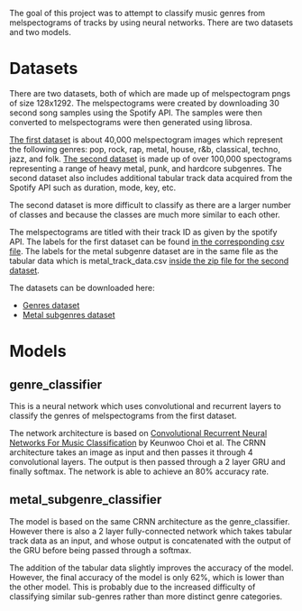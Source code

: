 The goal of this project was to attempt to classify music genres from melspectograms of tracks by using neural networks. There are two datasets and two models.

# Datasets
There are two datasets, both of which are made up of melspectogram pngs of size 128x1292. The melspectograms were created by downloading 30 second song samples using the Spotify API. The samples were then converted to melspectograms were then generated using librosa.

[The first dataset](https://drive.google.com/open?id=1lLREvqrvjv907NHXm7ExJdUOXUsTO91R) is about 40,000 melspectogram images which represent the following genres: pop, rock, rap, metal, house, r&b, classical, techno, jazz, and folk. [The second dataset](https://drive.google.com/open?id=1Hv9AsEHdx5mKL7o6io_XegeQfVOPjP9g) is made up of over 100,000 spectograms representing a range of heavy metal, punk, and hardcore subgenres. The second dataset also includes additional tabular track data acquired from the Spotify API such as duration, mode, key, etc.

The second dataset is more difficult to classify as there are a larger number of classes and because the classes are much more similar to each other.

The melspectograms are titled with their track ID as given by the spotify API. The labels for the first dataset can be found [in the corresponding csv file](https://github.com/iarfmoose/genre_classifier/blob/master/genre_classifier/spotify_track_preview_data.csv). The labels for the metal subgenre dataset are in the same file as the tabular data which is metal_track_data.csv [inside the zip file for the second dataset](https://drive.google.com/open?id=1Hv9AsEHdx5mKL7o6io_XegeQfVOPjP9g).

The datasets can be downloaded here:
+ [Genres dataset](https://drive.google.com/open?id=1lLREvqrvjv907NHXm7ExJdUOXUsTO91R)
+ [Metal subgenres dataset](https://drive.google.com/open?id=1Hv9AsEHdx5mKL7o6io_XegeQfVOPjP9g)

# Models
## genre_classifier
This is a neural network which uses convolutional and recurrent layers to classify the genres of melspectograms from the first dataset.

The network architecture is based on [Convolutional Recurrent Neural Networks For Music Classification](https://arxiv.org/pdf/1609.04243.pdf) by Keunwoo Choi et al. The CRNN architecture takes an image as input and then passes it through 4 convolutional layers. The output is then passed through a 2 layer GRU and finally softmax. The network is able to achieve an 80% accuracy rate.

## metal_subgenre_classifier
The model is based on the same CRNN architecture as the genre_classifier. However there is also a 2 layer fully-connected network which takes tabular track data as an input, and whose output is concatenated with the output of the GRU before being passed through a softmax.

The addition of the tabular data slightly improves the accuracy of the model. However, the final accuracy of the model is only 62%, which is lower than the other model. This is probably due to the increased difficulty of classifying similar sub-genres rather than more distinct genre categories.
